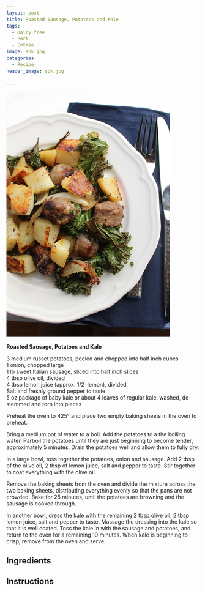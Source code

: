 ```yaml
---
layout: post
title: Roasted Sausage, Potatoes and Kale
tags:
  - Dairy free
  - Pork
  - Entree
image: spk.jpg
categories:
  - Recipe
header_image: spk.jpg

---
```


![Image of Roasted Sausage, Potatoes and Kale.](/upload/spk.jpg)

**Roasted Sausage, Potatoes and Kale**  
  
3 medium russet potatoes, peeled and chopped into half inch cubes  
1 onion, chopped large  
1 lb sweet Italian sausage, sliced into half inch slices  
4 tbsp olive oil, divided  
4 tbsp lemon juice (approx. 1/2  lemon), divided  
Salt and freshly ground pepper to taste  
5 oz package of baby kale or about 4 leaves of regular kale, washed, de-stemmed and torn into pieces  
  
Preheat the oven to 425° and place two empty baking sheets in the oven to preheat.  
  
Bring a medium pot of water to a boil. Add the potatoes to a the boiling water. Parboil the potatoes until they are just beginning to become tender, approximately 5 minutes. Drain the potatoes well and allow them to fully dry.  
  
In a large bowl, toss together the potatoes, onion and sausage. Add 2 tbsp of the olive oil, 2 tbsp of lemon juice, salt and pepper to taste. Stir together to coat everything with the olive oil.  
  
Remove the baking sheets from the oven and divide the mixture across the two baking sheets, distributing everything evenly so that the pans are not crowded. Bake for 25 minutes, until the potatoes are browning and the sausage is cooked through.  
  
In another bowl, dress the kale with the remaining 2 tbsp olive oil, 2 tbsp lemon juice, salt and pepper to taste. Massage the dressing into the kale so that it is well coated. Toss the kale in with the sausage and potatoes, and return to the oven for a remaining 10 minutes. When kale is beginning to crisp, remove from the oven and serve.

## Ingredients



## Instructions







